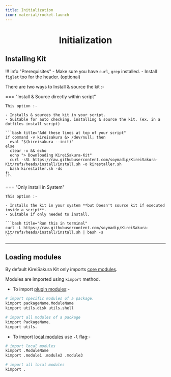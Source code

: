 ```yaml
---
title: Initialization
icon: material/rocket-launch
---
```

<h1 align="center"><b>Initialization</b></h1>

## Installing Kit

!!! info "Prerequisites"
    - Make sure you have `curl`, `grep`  installed.
    - Install `figlet` too for the header. (optional)

There are two ways to Install & source the kit :-

=== "Install & Source directly within script"

    This option :-
 
    - Installs & sources the kit in your script.
    - Suitable for auto checking, installing & source the kit. (ex. in a dotfiles install script)

    ```bash title="Add these lines at top of your script"
    if command -v kireisakura &> /dev/null; then
      eval "$(kireisakura --init)"
    else
      clear -x && echo
      echo "> Downloading KireiSakura-Kit"
      curl -sSL https://raw.githubusercontent.com/soymadip/KireiSakura-Kit/refs/heads/install/install.sh -o kirestaller.sh
      bash kirestaller.sh -ds
    fi
    ```
=== "Only install in System"

    This option :-

    - Installs the kit in your system **but Doesn't source kit if executed inside a script**.
    - Suitable if only needed to install.

    ```bash title="Run this in terminal"
    curl -L https://raw.githubusercontent.com/soymadip/KireiSakura-Kit/refs/heads/install/install.sh | bash -s
    ```

---

## Loading modules

By default KireiSakura Kit only imports [core modules](./terminology.md#1-core-modules).

Modules are imported using `kimport` method.

- To import [plugin modules](./terminology.md#2-plugin-modules):-
```bash
# import specific modules of a package.
kimport packageName.ModuleName
kimport utils.disk utils.shell

# import all modules of a package
kimport PackageName.
kimport utils.
```

- To import [local modules](./terminology.md#3-local-modules) use `-l` flag:-
```bash 
# import local modules
kimport .ModuleName
kimport .module1 .module2 .module3

# import all local modules
kimport .
```
